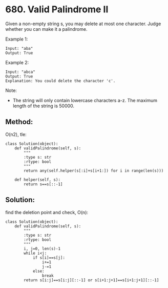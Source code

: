 # 680. Valid Palindrome II

Given a non-empty string s, you may delete at most one character. Judge whether you can make it a palindrome.

Example 1:

    Input: "aba"
    Output: True

Example 2:

    Input: "abca"
    Output: True
    Explanation: You could delete the character 'c'.

Note:
- The string will only contain lowercase characters a-z. The maximum length of the string is 50000.

## Method:

O(n2), tle:

    class Solution(object):
        def validPalindrome(self, s):
            """
            :type s: str
            :rtype: bool
            """
            return any(self.helper(s[:i]+s[i+1:]) for i in range(len(s)))
            
        def helper(self, s):
            return s==s[::-1]
            
## Solution:

find the deletion point and check, O(n):

    class Solution(object):
        def validPalindrome(self, s):
            """
            :type s: str
            :rtype: bool
            """
            i, j=0, len(s)-1
            while i<j:
                if s[i]==s[j]:
                    i+=1
                    j-=1
                else:
                    break
            return s[i:j]==s[i:j][::-1] or s[i+1:j+1]==s[i+1:j+1][::-1]
            
            